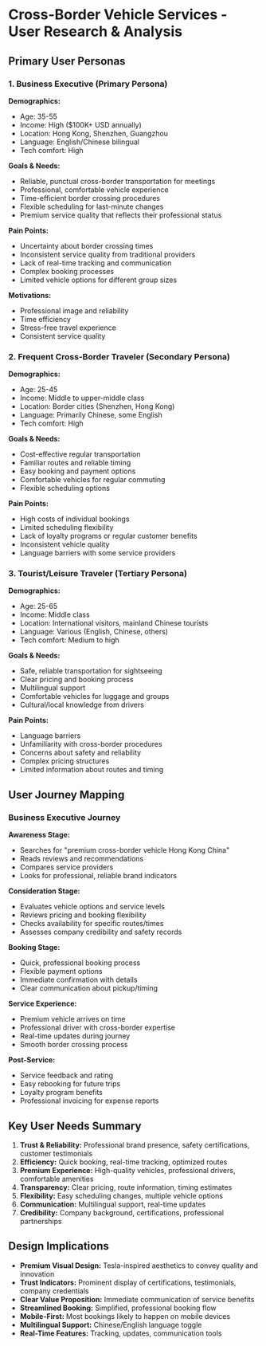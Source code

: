# Cross-Border Vehicle Services - User Research & Analysis

## Primary User Personas

### 1. Business Executive (Primary Persona)
**Demographics:**
- Age: 35-55
- Income: High ($100K+ USD annually)
- Location: Hong Kong, Shenzhen, Guangzhou
- Language: English/Chinese bilingual
- Tech comfort: High

**Goals & Needs:**
- Reliable, punctual cross-border transportation for meetings
- Professional, comfortable vehicle experience
- Time-efficient border crossing procedures
- Flexible scheduling for last-minute changes
- Premium service quality that reflects their professional status

**Pain Points:**
- Uncertainty about border crossing times
- Inconsistent service quality from traditional providers
- Lack of real-time tracking and communication
- Complex booking processes
- Limited vehicle options for different group sizes

**Motivations:**
- Professional image and reliability
- Time efficiency
- Stress-free travel experience
- Consistent service quality

### 2. Frequent Cross-Border Traveler (Secondary Persona)
**Demographics:**
- Age: 25-45
- Income: Middle to upper-middle class
- Location: Border cities (Shenzhen, Hong Kong)
- Language: Primarily Chinese, some English
- Tech comfort: High

**Goals & Needs:**
- Cost-effective regular transportation
- Familiar routes and reliable timing
- Easy booking and payment options
- Comfortable vehicles for regular commuting
- Flexible scheduling options

**Pain Points:**
- High costs of individual bookings
- Limited scheduling flexibility
- Lack of loyalty programs or regular customer benefits
- Inconsistent vehicle quality
- Language barriers with some service providers

### 3. Tourist/Leisure Traveler (Tertiary Persona)
**Demographics:**
- Age: 25-65
- Income: Middle class
- Location: International visitors, mainland Chinese tourists
- Language: Various (English, Chinese, others)
- Tech comfort: Medium to high

**Goals & Needs:**
- Safe, reliable transportation for sightseeing
- Clear pricing and booking process
- Multilingual support
- Comfortable vehicles for luggage and groups
- Cultural/local knowledge from drivers

**Pain Points:**
- Language barriers
- Unfamiliarity with cross-border procedures
- Concerns about safety and reliability
- Complex pricing structures
- Limited information about routes and timing

## User Journey Mapping

### Business Executive Journey

**Awareness Stage:**
- Searches for "premium cross-border vehicle Hong Kong China"
- Reads reviews and recommendations
- Compares service providers
- Looks for professional, reliable brand indicators

**Consideration Stage:**
- Evaluates vehicle options and service levels
- Reviews pricing and booking flexibility
- Checks availability for specific routes/times
- Assesses company credibility and safety records

**Booking Stage:**
- Quick, professional booking process
- Flexible payment options
- Immediate confirmation with details
- Clear communication about pickup/timing

**Service Experience:**
- Premium vehicle arrives on time
- Professional driver with cross-border expertise
- Real-time updates during journey
- Smooth border crossing process

**Post-Service:**
- Service feedback and rating
- Easy rebooking for future trips
- Loyalty program benefits
- Professional invoicing for expense reports

## Key User Needs Summary

1. **Trust & Reliability:** Professional brand presence, safety certifications, customer testimonials
2. **Efficiency:** Quick booking, real-time tracking, optimized routes
3. **Premium Experience:** High-quality vehicles, professional drivers, comfortable amenities
4. **Transparency:** Clear pricing, route information, timing estimates
5. **Flexibility:** Easy scheduling changes, multiple vehicle options
6. **Communication:** Multilingual support, real-time updates
7. **Credibility:** Company background, certifications, professional partnerships

## Design Implications

- **Premium Visual Design:** Tesla-inspired aesthetics to convey quality and innovation
- **Trust Indicators:** Prominent display of certifications, testimonials, company credentials
- **Clear Value Proposition:** Immediate communication of service benefits
- **Streamlined Booking:** Simplified, professional booking flow
- **Mobile-First:** Most bookings likely to happen on mobile devices
- **Multilingual Support:** Chinese/English language toggle
- **Real-Time Features:** Tracking, updates, communication tools